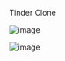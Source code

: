 Tinder Clone 

![image](https://github.com/marcoalonso/TinderCloneTutorial/assets/49013250/62a573d9-85b4-43a4-b6c3-1388376bfda1)

![image](https://github.com/marcoalonso/TinderCloneTutorial/assets/49013250/beb3d14d-7704-4e65-b291-14dcfc9df501)

